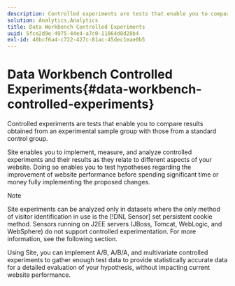 ```yaml
---
description: Controlled experiments are tests that enable you to compare results obtained from an experimental sample group with those from a standard control group.
solution: Analytics,Analytics
title: Data Workbench Controlled Experiments
uuid: 5fce2d9e-4975-44e4-a7c0-11064d8d28b4
exl-id: 40bcf6a4-c722-427c-81ac-45dec1eae0b5
---
```

# Data Workbench Controlled Experiments{#data-workbench-controlled-experiments}

Controlled experiments are tests that enable you to compare results obtained from an experimental sample group with those from a standard control group.

Site enables you to implement, measure, and analyze controlled experiments and their results as they relate to different aspects of your website. Doing so enables you to test hypotheses regarding the improvement of website performance before spending significant time or money fully implementing the proposed changes.

>[!NOTE]
>
>Site experiments can be analyzed only in datasets where the only method of visitor identification in use is the [!DNL Sensor] set persistent cookie method. Sensors running on J2EE servers (JBoss, Tomcat, WebLogic, and WebSphere) do not support controlled experimentation. For more information, see the following section.

Using Site, you can implement A/B, A/B/A, and multivariate controlled experiments to gather enough test data to provide statistically accurate data for a detailed evaluation of your hypothesis, without impacting current website performance.
